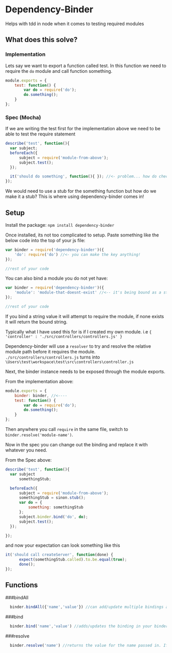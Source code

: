 # Dependency-Binder
Helps with tdd in node when it comes to testing required modules

## What does this solve?
### Implementation

Lets say we want to export a function called test.
In this function we need to require the `do` module and call function something.

```javascript
module.exports = {
    test: function() {
        var do = require('do');
        do.something();
    }
};
```

### Spec (Mocha)
If we are writing the test first for the implementation above we need to be
able to test the require statement

```javascript
describe('test', function(){
  var subject;
  beforeEach({
      subject = require('module-from-above');
      subject.test();
  });

  it('should do something', function(){ }); //<- problem... how do check that something was called on do?
});
```

We would need to use a stub for the something function but how do we make it a stub?
This is where using dependency-binder comes in!


## Setup
Install the package:
`npm install dependency-binder`

Once installed, its not too complicated to setup. Paste something like the below code into the top of your js file:

```javascript
var binder = require('dependency-binder')({
    'do': require('do') //<- you can make the key anything!
});

//rest of your code
```

You can also bind a module you do not yet have:

```javascript
var binder = require('dependency-binder')({
    'module': 'module-that-doesnt-exist' //<-- it's being bound as a string
});

//rest of your code
```
If you bind a string value it will attempt to require the module, if none exists
it will return the bound string.

Typically what I have used this for is if I created my own module.
i.e `{ 'controller' : './src/controllers/controllers.js' }`

Dependency-binder will use a `resolver` to try and resolve the relative module path before it requires the module.
`./src/controllers/controllers.js` turns into `\Users\test\workspace\test\src\controllers\controller.js`

Next, the binder instance needs to be exposed through the module exports.

From the implementation above:
```javascript
module.exports = {
    binder: binder, //<----
    test: function() {
        var do = require('do');
        do.something();
    }
};
```

Then anywhere you call `require` in the same file, switch to `binder.resolve('module-name')`.

Now in the spec you can change out the binding and replace it with whatever you need.

From the Spec above:

```javascript
describe('test', function(){
  var subject
      somethingStub;

  beforeEach({
      subject = require('module-from-above');
      somethingStub = sinon.stub();
      var do = {
          something: somethingStub
      };
      subject.binder.bind('do', do);
      subject.test();
  });

});
```

and now your expectation can look something like this

```javascript
it('should call createServer', function(done) {
      expect(somethingStub.called).to.be.equal(true);
      done();
});
```

## Functions

###bindAll
```javascript
  binder.bindAll({'name','value'}) //can add/update multiple bindings at once in the binder
```

###bind
```javascript
  binder.bind('name','value') //adds/updates the binding in your binder
```

###resolve
```javascript
  binder.resolve('name') //returns the value for the name passed in. If none exists, returns null
```
